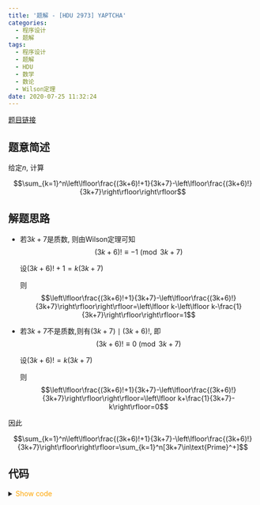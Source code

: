 ```yaml
---
title: '题解 - [HDU 2973] YAPTCHA'
categories:
  - 程序设计
  - 题解
tags:
  - 程序设计
  - 题解
  - HDU
  - 数学
  - 数论
  - Wilson定理
date: 2020-07-25 11:32:24
---
```

[题目链接](https://vjudge.net/problem/HDU-2973/origin)

<!-- more -->

## 题意简述

给定$n$, 计算

$$\sum_{k=1}^n\left\lfloor\frac{(3k+6)!+1}{3k+7}-\left\lfloor\frac{(3k+6)!}{3k+7}\right\rfloor\right\rfloor$$

## 解题思路

- 若$3k+7$是质数, 则由Wilson定理可知
  $$(3k+6)!\equiv-1\pmod{3k+7}$$

  设$(3k+6)!+1=k(3k+7)$

  则
  $$\left\lfloor\frac{(3k+6)!+1}{3k+7}-\left\lfloor\frac{(3k+6)!}{3k+7}\right\rfloor\right\rfloor=\left\lfloor k-\left\lfloor k-\frac{1}{3k+7}\right\rfloor\right\rfloor=1$$
- 若$3k+7$不是质数,则有$(3k+7)\mid(3k+6)!$, 即
  $$(3k+6)!\equiv 0\pmod{3k+7}$$

  设$(3k+6)!=k(3k+7)$

  则
  $$\left\lfloor\frac{(3k+6)!+1}{3k+7}-\left\lfloor\frac{(3k+6)!}{3k+7}\right\rfloor\right\rfloor=\left\lfloor k+\frac{1}{3k+7}-k\right\rfloor=0$$

因此

$$\sum_{k=1}^n\left\lfloor\frac{(3k+6)!+1}{3k+7}-\left\lfloor\frac{(3k+6)!}{3k+7}\right\rfloor\right\rfloor=\sum_{k=1}^n[3k+7\in\text{Prime}^+]$$

## 代码

<details>
<summary><font color='orange'>Show code</font></summary>

```cpp
/*
 * @Author: Tifa
 * @LastEditTime: 2020-07-25 11:32:24
 * @Description: HDOJ 2973
 */
const int M = 1e6 + 5, N = 3 * M + 7;

bool vis[N];
int  sum[M];

int main() {
  for (int i = 2; i < N; ++i)
    if (!vis[i])
      for (int j = 2; j * i < N; ++j) vis[j * i] = 1;
  for (int i = 1; i < M; ++i) sum[i] = sum[i - 1] + !vis[3 * i + 7];
  int kase;
  cin >> kase;
  while (kase--) {
    int n;
    cin >> n;
    cout << sum[n] << endl;
  }
}
```

</details>
